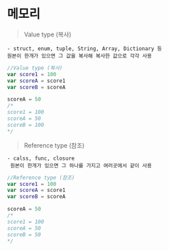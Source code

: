 # 메모리

> Value type (복사)
    
    - struct, enum, tuple, String, Array, Dictionary 등
    원본이 한개가 있으면 그 값을 복사해 복사한 값으로 각각 사용
```swift
//Value type (복사)
var score1 = 100
var scoreA = score1
var scoreB = scoreA

scoreA = 50
/*
score1 = 100
scoreA = 50
scoreB = 100
*/
```
   
> Reference type (참조)
   
    - calss, func, closure
     원본이 한개가 있으면 그 하나를 가지고 여러곳에서 같이 사용
```swift
//Reference type (참조)
var score1 = 100
var scoreA = score1
var scoreB = scoreA

scoreA = 50
/*
score1 = 100
scoreA = 50
scoreB = 50
*/
```